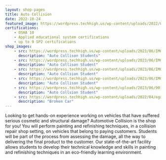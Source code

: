 ```yaml
---
layout: shop-pages
title: Auto Collision
date: 2022-10-24
featured_image: https://wordpress.techhigh.us/wp-content/uploads/2022/04/egor-vikhrev-S0cqn0mZU0E-unsplash-1.jpg
certifications:
    - OSHA 10
    - Applied educational system certifications
    - up to 9 SP2 certifications
shop_images:
    - src: https://wordpress.techhigh.us/wp-content/uploads/2023/06/IMG_8012.HEIC.jpg
      description: "Auto Collison Students"
    - src: https://wordpress.techhigh.us/wp-content/uploads/2023/06/IMG_4641.HEIC.jpg
      description: "Auto Collison Student"
    - src: https://wordpress.techhigh.us/wp-content/uploads/2023/06/IMG_5517.JPG.jpg
      description: "Auto Collsion Student"
    - src: https://wordpress.techhigh.us/wp-content/uploads/2023/06/IMG_7999.HEIC.jpg
      description: "Auto Collison Student"
    - src: https://wordpress.techhigh.us/wp-content/uploads/2023/06/901DC846-782D-4FE5-BB67-2B093A687690.jpg
      description: "Auto Collsion Student"
    - src: https://wordpress.techhigh.us/wp-content/uploads/2022/04/egor-vikhrev-S0cqn0mZU0E-unsplash-1.jpg
      description: "Broken Car"
---
```


Looking to get hands-on experience working on vehicles that have suffered serious cosmetic and structural damage? Automotive Collision is the shop for you! You will perform painting and refinishing techniques, in a collision repair shop setting, on vehicles that belong to paying customers. Students will be part of the process from assessing the damage, all the way to delivering the final product to the customer. Our state-of-the-art facility allows students to develop their technical knowledge and skills in painting and refinishing techniques in an eco-friendly learning environment.